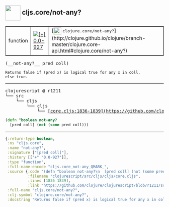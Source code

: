 ## <img width="48px" valign="middle" src="http://i.imgur.com/Hi20huC.png"> cljs.core/not-any?

 <table border="1">
<tr>
<td>function</td>
<td><a href="https://github.com/cljsinfo/api-refs/tree/0.0-927"><img valign="middle" alt="[+] 0.0-927" src="https://img.shields.io/badge/+-0.0--927-lightgrey.svg"></a> </td>
<td>
[<img height="24px" valign="middle" src="http://i.imgur.com/1GjPKvB.png"> <samp>clojure.core/not-any?</samp>](http://clojure.github.io/clojure/branch-master/clojure.core-api.html#clojure.core/not-any?)
</td>
</tr>
</table>

 <samp>
(__not-any?__ pred coll)<br>
</samp>

```
Returns false if (pred x) is logical true for any x in coll,
else true.
```

---

 <pre>
clojurescript @ r1211
└── src
    └── cljs
        └── cljs
            └── <ins>[core.cljs:1836-1839](https://github.com/clojure/clojurescript/blob/r1211/src/cljs/cljs/core.cljs#L1836-L1839)</ins>
</pre>

```clj
(defn ^boolean not-any?
  [pred coll] (not (some pred coll)))
```


---

```clj
{:return-type boolean,
 :ns "cljs.core",
 :name "not-any?",
 :signature ["[pred coll]"],
 :history [["+" "0.0-927"]],
 :type "function",
 :full-name-encode "cljs.core_not-any_QMARK_",
 :source {:code "(defn ^boolean not-any?\n  [pred coll] (not (some pred coll)))",
          :filename "clojurescript/src/cljs/cljs/core.cljs",
          :lines [1836 1839],
          :link "https://github.com/clojure/clojurescript/blob/r1211/src/cljs/cljs/core.cljs#L1836-L1839"},
 :full-name "cljs.core/not-any?",
 :clj-symbol "clojure.core/not-any?",
 :docstring "Returns false if (pred x) is logical true for any x in coll,\nelse true."}

```
